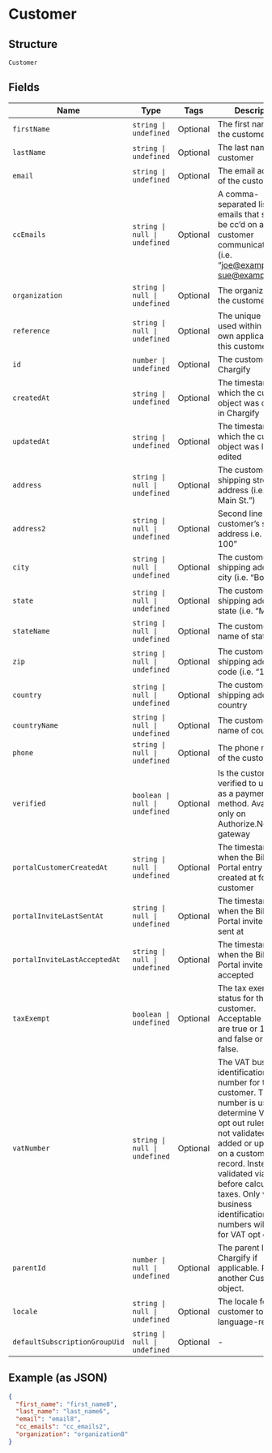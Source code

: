
# Customer

## Structure

`Customer`

## Fields

| Name | Type | Tags | Description |
|  --- | --- | --- | --- |
| `firstName` | `string \| undefined` | Optional | The first name of the customer |
| `lastName` | `string \| undefined` | Optional | The last name of the customer |
| `email` | `string \| undefined` | Optional | The email address of the customer |
| `ccEmails` | `string \| null \| undefined` | Optional | A comma-separated list of emails that should be cc’d on all customer communications (i.e. “joe@example.com, sue@example.com”) |
| `organization` | `string \| null \| undefined` | Optional | The organization of the customer |
| `reference` | `string \| null \| undefined` | Optional | The unique identifier used within your own application for this customer |
| `id` | `number \| undefined` | Optional | The customer ID in Chargify |
| `createdAt` | `string \| undefined` | Optional | The timestamp in which the customer object was created in Chargify |
| `updatedAt` | `string \| undefined` | Optional | The timestamp in which the customer object was last edited |
| `address` | `string \| null \| undefined` | Optional | The customer’s shipping street address (i.e. “123 Main St.”) |
| `address2` | `string \| null \| undefined` | Optional | Second line of the customer’s shipping address i.e. “Apt. 100” |
| `city` | `string \| null \| undefined` | Optional | The customer’s shipping address city (i.e. “Boston”) |
| `state` | `string \| null \| undefined` | Optional | The customer’s shipping address state (i.e. “MA”) |
| `stateName` | `string \| null \| undefined` | Optional | The customer's full name of state |
| `zip` | `string \| null \| undefined` | Optional | The customer’s shipping address zip code (i.e. “12345”) |
| `country` | `string \| null \| undefined` | Optional | The customer shipping address country |
| `countryName` | `string \| null \| undefined` | Optional | The customer's full name of country |
| `phone` | `string \| null \| undefined` | Optional | The phone number of the customer |
| `verified` | `boolean \| null \| undefined` | Optional | Is the customer verified to use ACH as a payment method. Available only on Authorize.Net gateway |
| `portalCustomerCreatedAt` | `string \| null \| undefined` | Optional | The timestamp of when the Billing Portal entry was created at for the customer |
| `portalInviteLastSentAt` | `string \| null \| undefined` | Optional | The timestamp of when the Billing Portal invite was last sent at |
| `portalInviteLastAcceptedAt` | `string \| null \| undefined` | Optional | The timestamp of when the Billing Portal invite was last accepted |
| `taxExempt` | `boolean \| undefined` | Optional | The tax exempt status for the customer. Acceptable values are true or 1 for true and false or 0 for false. |
| `vatNumber` | `string \| null \| undefined` | Optional | The VAT business identification number for the customer. This number is used to determine VAT tax opt out rules. It is not validated when added or updated on a customer record. Instead, it is validated via VIES before calculating taxes. Only valid business identification numbers will allow for VAT opt out. |
| `parentId` | `number \| null \| undefined` | Optional | The parent ID in Chargify if applicable. Parent is another Customer object. |
| `locale` | `string \| null \| undefined` | Optional | The locale for the customer to identify language-region |
| `defaultSubscriptionGroupUid` | `string \| null \| undefined` | Optional | - |

## Example (as JSON)

```json
{
  "first_name": "first_name8",
  "last_name": "last_name6",
  "email": "email8",
  "cc_emails": "cc_emails2",
  "organization": "organization8"
}
```

